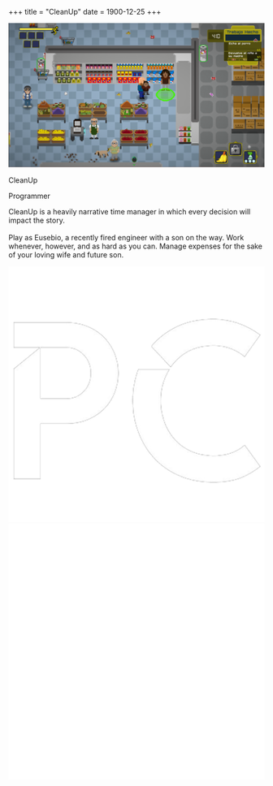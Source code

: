 +++
title = "CleanUp"
date = 1900-12-25
+++

<html lang="en">
    <div class="card">
        <div class="card-visual">
            <img src="..\images\cleanup\cleanup_minigame.png" alt="Card Image" class="card-image-left">
        </div>
        <div class="card-text">
            <p class="card-title">CleanUp</p>
            <p class="card-subtitle">Programmer</p>
            <p class="card-description">CleanUp is a heavily narrative time manager in which every decision will impact the story.<br><br>Play as Eusebio, a recently fired engineer with a son on the way. Work whenever, however, and as hard as you can. Manage expenses for the sake of your loving wife and future son.</p>
            <div class="card-logo-container">
                <img src="../images/pc_logo.png" alt="Card Engine Logo" class="card-logo">
                <img src="../images/tech/unity_logo.png" alt="Card Engine Logo" class="card-logo">
            </div>
        </div>
    </div>
</html>
